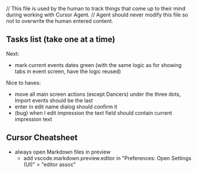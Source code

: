 // This file is used by the human to track things that come up to their mind during working with Cursor Agent.
// Agent should never modify this file so not to overwrite the human entered content.

## Tasks list (take one at a time)
Next:
- mark current events dates green (with the same logic as for showing tabs in event screen, have the logic reused)

Nice to haves:
- move all main screen actions (except Dancers) under the three dots, Import events should be the last
- enter in edit name dialog should confirm it
- (bug) when I edit impression the text field should contain current impression text

## Cursor Cheatsheet
- always open Markdown files in preview
  - add vscode.markdown.preview.editor in "Preferences: Open Settings (UI)" > "editor assoc"